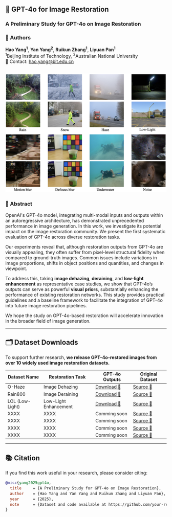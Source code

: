 ## 🧠 GPT-4o for Image Restoration

### A Preliminary Study for GPT-4o on Image Restoration

### 👥 Authors  
**Hao Yang<sup>1</sup>**, **Yan Yang<sup>2</sup>**, **Ruikun Zhang<sup>1</sup>**, **Liyuan Pan<sup>1</sup>**  
<sup>1</sup>Beijing Institute of Technology, <sup>2</sup>Australian National University  
📧 Contact: hao.yang@bit.edu.cn  

![cover](doc/example.png)
---

### 📜 Abstract

OpenAI's GPT-4o model, integrating multi-modal inputs and outputs within an autoregressive architecture, has demonstrated unprecedented performance in image generation. In this work, we investigate its potential impact on the image restoration community. We present the first systematic evaluation of GPT-4o across diverse restoration tasks.

Our experiments reveal that, although restoration outputs from GPT-4o are visually appealing, they often suffer from pixel-level structural fidelity when compared to ground-truth images. Common issues include variations in image proportions, shifts in object positions and quantities, and changes in viewpoint.

To address this, taking **image dehazing**, **deraining**, and **low-light enhancement** as representative case studies, we show that GPT-4o’s outputs can serve as powerful **visual priors**, substantially enhancing the performance of existing restoration networks. This study provides practical guidelines and a baseline framework to facilitate the integration of GPT-4o into future image restoration pipelines.

We hope the study on GPT-4o-based restoration will accelerate innovation in the broader field of image generation. 

---

## 🗂️ Dataset Downloads

To support further research, **we release GPT-4o-restored images from over 10 widely used image restoration datasets.**

| Dataset Name         | Restoration Task        | GPT-4o Outputs      | Original Dataset |
|----------------------|-------------------------|---------------------|------------------|
| O-Haze | Image Dehazing        | [Download 🔗](#)     | [Source 🔗](???) |
| Rain800            | Image Deraining         | [Download 🔗](#)     | [Source 🔗](???) |
| LOL (Low-Light)      | Low-Light Enhancement   | [Download 🔗](#)     | [Source 🔗](???) |
| XXXX               | XXXX          | Comming soon    | [Source 🔗](XXX) |
| XXXX               | XXXX          | Comming soon    | [Source 🔗](XXX) |
| XXXX               | XXXX          | Comming soon    | [Source 🔗](XXX) |
| XXXX               | XXXX          | Comming soon    | [Source 🔗](XXX) |


---

## 📚 Citation

If you find this work useful in your research, please consider citing:
```bibtex
@misc{yang2025gpt4o,
  title     = {A Preliminary Study for GPT-4o on Image Restoration},
  author    = {Hao Yang and Yan Yang and Ruikun Zhang and Liyuan Pan},
  year      = {2025},
  note      = {Dataset and code available at https://github.com/your-repo-link}
}
```
